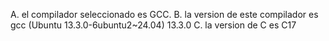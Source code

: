 A. el compilador seleccionado es GCC.
B. la version de este compilador es gcc (Ubuntu 13.3.0-6ubuntu2~24.04) 13.3.0
C. la version de C es C17
